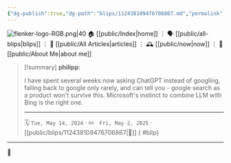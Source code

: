 ```yaml
---
{"dg-publish":true,"dg-path":"blips/112438109476706867.md","permalink":"/blips/112438109476706867/","title":"philipp on mastodon @ 2024-05-14","created":"2024-05-14T06:49:55","updated":"2025-05-02T08:50:44"}
---
```



<div class="transclusion internal-embed is-loaded"><div class="markdown-embed">




![flenker-logo-RGB.png|40](/img/user/attachments/flenker-logo-RGB.png)
🏠 [[public/Index\|home]]  ⋮ 🗣️ [[public/all-blips\|blips]] ⋮  📝 [[public/All Articles\|articles]]  ⋮ 🕰️ [[public/now\|now]] ⋮ 🪪 [[public/About Me\|about me]]


</div></div>


> [!summary] **philipp**:
>
> I have spent several weeks now asking ChatGPT instead of googling, falling back to google only rarely, and can tell you - google search as a product won't survive this. Microsoft's instinct to combine LLM with Bing is the right one.
> - - -
>
> 🗓️ <code>Tue, May 14, 2024</code>  · ✏️ <code> Fri, May 2, 2025</code>  · [[public/blips/112438109476706867\|🔗]]
{ #blip}


- - -

 👾
